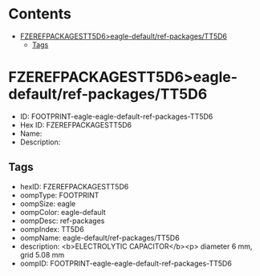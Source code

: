 



Contents
========

* [FZEREFPACKAGESTT5D6>eagle-default/ref-packages/TT5D6](#fzerefpackagestt5d6eagle-defaultref-packagestt5d6)
	* [Tags](#tags)

# FZEREFPACKAGESTT5D6>eagle-default/ref-packages/TT5D6

- ID: FOOTPRINT-eagle-eagle-default-ref-packages-TT5D6
- Hex ID: FZEREFPACKAGESTT5D6
- Name: 
- Description: 

## Tags

- hexID: FZEREFPACKAGESTT5D6
- oompType: FOOTPRINT
- oompSize: eagle
- oompColor: eagle-default
- oompDesc: ref-packages
- oompIndex: TT5D6
- oompName: eagle-default/ref-packages/TT5D6
- description: &lt;b&gt;ELECTROLYTIC CAPACITOR&lt;/b&gt;&lt;p&gt;&#xD;
diameter 6 mm, grid 5.08 mm
- oompID: FOOTPRINT-eagle-eagle-default-ref-packages-TT5D6
